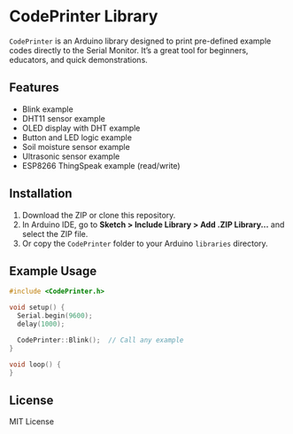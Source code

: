 # CodePrinter Library

`CodePrinter` is an Arduino library designed to print pre-defined example codes directly to the Serial Monitor. It’s a great tool for beginners, educators, and quick demonstrations.

## Features

- Blink example
- DHT11 sensor example
- OLED display with DHT example
- Button and LED logic example
- Soil moisture sensor example
- Ultrasonic sensor example
- ESP8266 ThingSpeak example (read/write)

## Installation

1. Download the ZIP or clone this repository.
2. In Arduino IDE, go to **Sketch > Include Library > Add .ZIP Library...** and select the ZIP file.
3. Or copy the `CodePrinter` folder to your Arduino `libraries` directory.

## Example Usage

```cpp
#include <CodePrinter.h>

void setup() {
  Serial.begin(9600);
  delay(1000);

  CodePrinter::Blink();  // Call any example
}

void loop() {
}
```

## License

MIT License
